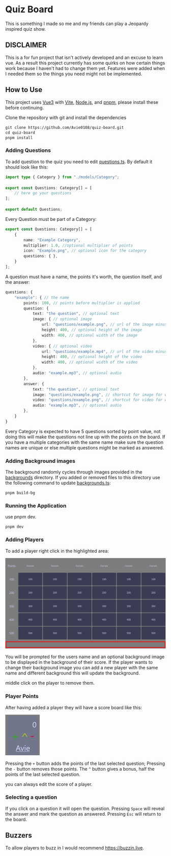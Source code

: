 # Quiz Board

This is something I made so me and my friends can play a Jeopardy inspired quiz show.

## DISCLAIMER

This is a for fun project that isn't actively developed and an excuse to learn vue.
As a result this project currently has some quirks on how certain things work because I haven't had to change them yet.
Features were added when I needed them so the things you need might not be implemented.

## How to Use

This project uses [Vue3](https://vuejs.org/) with [Vite](https://vite.dev/), [Node.js](https://nodejs.org/en), and [pnpm](https://pnpm.io), please install these before continuing.

Clone the repository with git and install the dependencies
```shell
git clone https://github.com/Avie0108/quiz-board.git
cd quiz-board
pnpm install
```

### Adding Questions

To add question to the quiz you need to edit [questions.ts](src/questions.ts).
By default it should look like this:

```ts
import type { Category } from "./models/Category";

export const Questions: Category[] = [
    // here go your questions
];

export default Questions;
```

Every Question must be part of a Category:

```ts
export const Questions: Category[] = [
    {
        name: "Example Category",
        multiplier: 1.0, //optional multiplier of points
        icon: "Example.png", // optional icon for the category
        questions: { },
    }
];
```

A question must have a name, the points it's worth, the question itself, and the answer:

```ts
questions: {
    "example": { // the name
        points: 100, // points before multiplier is applied
        question: {
            text: "the question", // optional text
            image: { // optional image
                url: "questions/example.png", // url of the image minus public/
                height: 400, // optional height of the image
                width: 400, // optional width of the image
            },
            video: { // optional video
                url: "questions/example.mp4", // url of the video minus public/
                height: 400, // optional height of the video
                width: 400, // optional width of the video
            },
            audio: "example.mp3", // optional audio
        },
        answer: {
            text: "the question", // optional text
            image: "questions/example.png", // shortcut for image for when you don't care about size
            video: "questions/example.png", // shortcut for video for when you don't care about size
            audio: "example.mp3", // optional audio
        },
    }
}
```

Every Category is expected to have 5 questions sorted by point value, not doing this will make the questions not line up with the points on the board.
If you have a multiple categories with the same name make sure the question names are unique or else multiple questions might be marked as answered.

### Adding Background images

The background randomly cycles through images provided in the [backgrounds](public/backgrounds) directory. If you added or removed files to this directory use the following command to update [backgrounds.ts](src/data/backgrounds.ts):

```shell
pnpm build-bg
```

### Running the Application

use pnpm dev.

```shell
pnpm dev
```

### Adding Players

To add a player right click in the highlighted area:

![the bottom empty space](README_assets/user_add_highlight.png)

You will be prompted for the users name and an optional background image to be displayed in the background of their score.
If the player wants to change their background image you can add a new player with the same name and different background this will update the background.

middle click on the player to remove them.

### Player Points

After having added a player they will have a score board like this:

![player scoreboard](README_assets/player_score.png)

Pressing the `+` button adds the points of the last selected question;
Pressing the `-` button removes those points.
The `^` button gives a bonus, half the points of the last selected question.

you can always edit the score of a player.

### Selecting a question

If you click on a question it will open the question.
Pressing `Space` will reveal the answer and mark the question as answered.
Pressing `Esc` will return to the board.

## Buzzers

To allow players to buzz in I would recommend https://buzzin.live.
